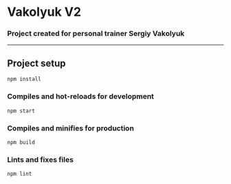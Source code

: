 # Vakolyuk V2

### Project created for personal trainer Sergiy Vakolyuk
---
## Project setup
```
npm install
```

### Compiles and hot-reloads for development
```
npm start
```

### Compiles and minifies for production
```
npm build
```

### Lints and fixes files
```
npm lint
```
